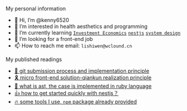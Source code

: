 My personal information

-   👋 Hi, I’m @kenny6520
-   👀 I’m interested in health aesthetics and programming
-   🌱 I’m currently learning [`Investment Economics`](https://www.economist.com/finance-and-economics/) [`nestjs`](https://docs.nestjs.com/) [`system design`](https://github.com/donnemartin/system-design-primer)
-   💞️ I’m looking for a front-end job
-   📫 How to reach me email: `lishiwen@wclound.cn`

<!---
kenny6520/kenny6520 is a ✨ special ✨ repository because its `README.md` (this file) appears on your GitHub profile.
You can click the Preview link to take a look at your changes.
--->

My published readings

-   [🌟 git submission process and implementation principle](https://github.com/kenny6520/shared/tree/main/git-share)
-   [🎗 micro front-end solution-qiankun realization principle](https://github.com/kenny6520/shared/tree/main/micro-qiankun)
-   [👀 what is ast, the case is implemented in ruby language](https://github.com/kenny6520/shared/tree/main/ast-for-ruby)
-   [👍 how to get started quickly with nestjs？](https://github.com/kenny6520/todo-server)
-   [🔥 some tools I use, `npm` package already provided](https://github.com/kenny6520/browser-utily-tools/blob/HEAD/docs/api.md)
